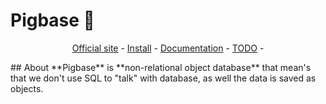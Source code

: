 # Pigbase 🐷
<p align="center">
  <a href="https://pigbase.ga/" target="_blank">Official site</a> -
  <a href="#installation">Install</a> -
  <a href="https://docs.pigbase.ga/">Documentation</a> -
  <a href="TODO.md">TODO</a> -
</p>
## About
**Pigbase** is **non-relational object database** that mean's that we don't use SQL to "talk" with database, as well the data is saved as objects.